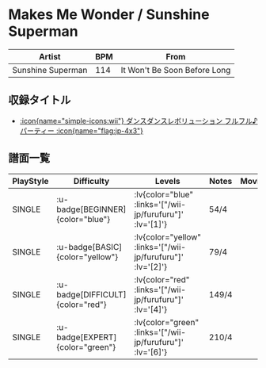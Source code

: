 # Makes Me Wonder / Sunshine Superman

|Artist|BPM|From|
|------|---|----|
|Sunshine Superman|114|It Won't Be Soon Before Long|

## 収録タイトル

- [ :icon{name="simple-icons:wii"} ダンスダンスレボリューション フルフル♪パーティー :icon{name="flag:jp-4x3"} ](/wii-jp/furufuru)

## 譜面一覧

|PlayStyle|Difficulty|Levels|Notes|Movie|
|---------|----------|------|-----|-----|
|SINGLE| :u-badge[BEGINNER]{color="blue"} | :lv{color="blue" :links='["/wii-jp/furufuru"]' :lv='[1]'} |54/4||
|SINGLE| :u-badge[BASIC]{color="yellow"} | :lv{color="yellow" :links='["/wii-jp/furufuru"]' :lv='[2]'} |79/4||
|SINGLE| :u-badge[DIFFICULT]{color="red"} | :lv{color="red" :links='["/wii-jp/furufuru"]' :lv='[4]'} |149/4||
|SINGLE| :u-badge[EXPERT]{color="green"} | :lv{color="green" :links='["/wii-jp/furufuru"]' :lv='[6]'} |210/4||
